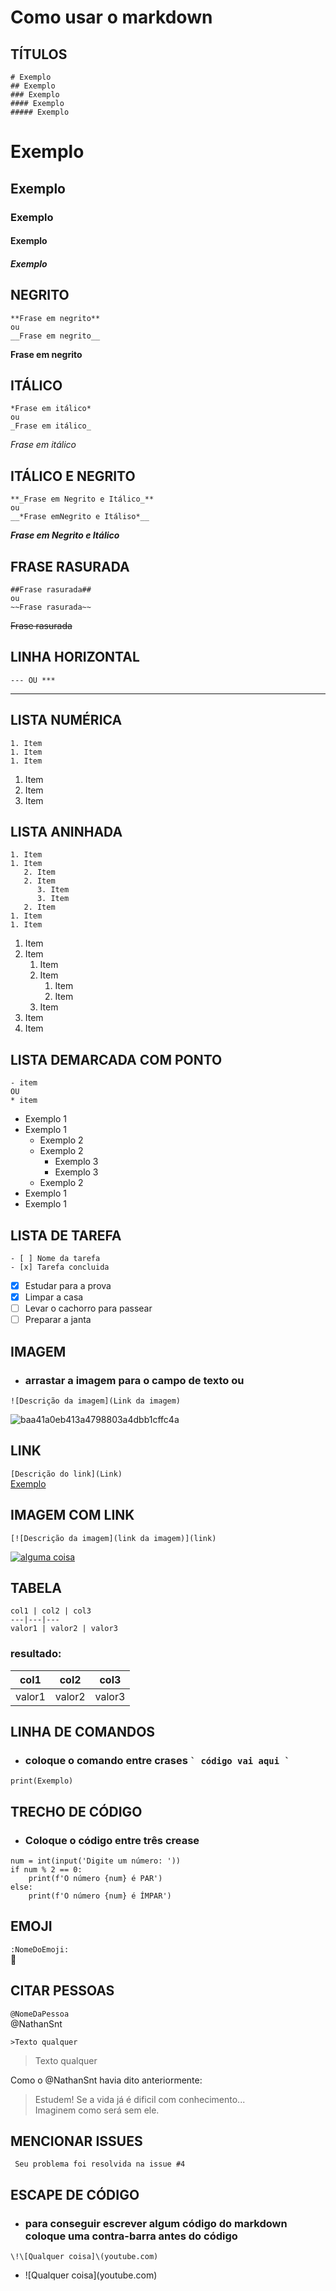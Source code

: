 
# Como usar o **markdown**

## TÍTULOS
```
# Exemplo
## Exemplo
### Exemplo
#### Exemplo
##### Exemplo
```
# Exemplo
## Exemplo
### Exemplo
#### Exemplo
##### Exemplo

## NEGRITO
```
**Frase em negrito**
ou
__Frase em negrito__
```
**Frase em negrito**

## ITÁLICO
```
*Frase em itálico*
ou
_Frase em itálico_
```
*Frase em itálico*

## ITÁLICO E NEGRITO
```
**_Frase em Negrito e Itálico_**
ou
__*Frase emNegrito e Itáliso*__
```
**_Frase em Negrito e Itálico_**

## FRASE RASURADA
```
##Frase rasurada##
ou
~~Frase rasurada~~
```
~~Frase rasurada~~

## LINHA HORIZONTAL
```
--- OU ***
```
---

## LISTA NUMÉRICA
```
1. Item
1. Item
1. Item
```
1. Item
1. Item
1. Item

## LISTA ANINHADA
```
1. Item
1. Item
   2. Item
   2. Item
      3. Item
      3. Item
   2. Item
1. Item
1. Item
```
1. Item
1. Item
   1. Item
   1. Item
      1. Item
      1. Item
   2. Item
1. Item
1. Item

## LISTA DEMARCADA COM PONTO
```
- item
OU
* item
```
- Exemplo 1
- Exemplo 1
   - Exemplo 2
   - Exemplo 2
      - Exemplo 3
      - Exemplo 3
   - Exemplo 2
- Exemplo 1
- Exemplo 1

## LISTA DE TAREFA
```
- [ ] Nome da tarefa
- [x] Tarefa concluida
```
- [x] Estudar para a prova
- [x] Limpar a casa
- [ ] Levar o cachorro para passear
- [ ] Preparar a janta

## IMAGEM
- ### arrastar a imagem para o campo de texto ou  
```![Descrição da imagem](Link da imagem)```  

![baa41a0eb413a4798803a4dbb1cffc4a](https://user-images.githubusercontent.com/79227411/125203376-81ec3700-e24e-11eb-9a6c-822358a125ff.jpg)  

## LINK
```[Descrição do link](Link)```  
[Exemplo](https://github.com/NathanSnt)  

## IMAGEM COM LINK 
```[![Descrição da imagem](link da imagem)](link)```  

[![alguma coisa](https://user-images.githubusercontent.com/79227411/125203376-81ec3700-e24e-11eb-9a6c-822358a125ff.jpg)](https://github.com/NathanSnt)  

## TABELA
```
col1 | col2 | col3
---|---|---
valor1 | valor2 | valor3
```
### resultado:  
col1 | col2 | col3
---|---|---
valor1 | valor2 | valor3

## LINHA DE COMANDOS

- ###  coloque o comando entre crases ``` ` código vai aqui ` ```
`print(Exemplo)`

## TRECHO DE CÓDIGO
- ### Coloque o código entre três crease 

```
num = int(input('Digite um número: '))
if num % 2 == 0:
    print(f'O número {num} é PAR')
else:
    print(f'O número {num} é ÍMPAR')
```

## EMOJI

` :NomeDoEmoji: `  
:monkey:
## CITAR PESSOAS

` @NomeDaPessoa `  
@NathanSnt

`>Texto qualquer`  
 >Texto qualquer

Como o @NathanSnt havia dito anteriormente:
> Estudem! Se a vida já é dificil com conhecimento...  
> Imaginem como será sem ele.

## MENCIONAR ISSUES
` Seu problema foi resolvida na issue #4` 

## ESCAPE DE CÓDIGO
- ### para conseguir escrever algum código do markdown coloque uma contra-barra antes do código
```\!\[Qualquer coisa]\(youtube.com)```
- \!\[Qualquer coisa]\(youtube.com)
